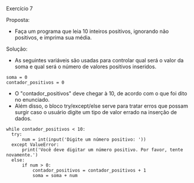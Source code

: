 Exercício 7 

Proposta:
  - Faça um programa que leia 10 inteiros positivos, ignorando não positivos, e imprima sua média.

Solução:  
  - As seguintes variáveis são usadas para controlar qual será o valor da soma e qual será o número de valores positivos inseridos.
  ```
  soma = 0
  contador_positivos = 0
  ```
  
  - O "contador_positivos" deve chegar à 10, de acordo com o que foi dito no enunciado.
  - Além disso, o bloco try/except/else serve para tratar erros que possam surgir caso o usuário digite um tipo de valor errado na inserção de dados.
  ```
  while contador_positivos < 10:
    try:
        num = int(input('Digite um número positivo: '))
    except ValueError:
        print('Você deve digitar um número positivo. Por favor, tente novamente.')
    else:
        if num > 0:
            contador_positivos = contador_positivos + 1
            soma = soma + num
    
